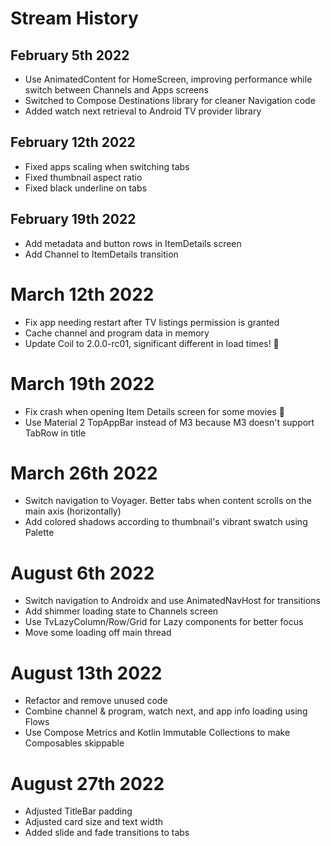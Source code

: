# Stream History

## February 5th 2022
- Use AnimatedContent for HomeScreen, improving performance while switch between Channels and Apps screens
- Switched to Compose Destinations library for cleaner Navigation code
- Added watch next retrieval to Android TV provider library

## February 12th 2022
- Fixed apps scaling when switching tabs
- Fixed thumbnail aspect ratio
- Fixed black underline on tabs

## February 19th 2022
- Add metadata and button rows in ItemDetails screen
- Add Channel to ItemDetails transition

# March 12th 2022
- Fix app needing restart after TV listings permission is granted
- Cache channel and program data in memory
- Update Coil to 2.0.0-rc01, significant different in load times! 🎉 

# March 19th 2022
- Fix crash when opening Item Details screen for some movies 🐛
- Use Material 2 TopAppBar instead of M3 because M3 doesn't support TabRow in title

# March 26th 2022
- Switch navigation to Voyager. Better tabs when content scrolls on the main axis (horizontally)
- Add colored shadows according to thumbnail's vibrant swatch using Palette

# August 6th 2022
- Switch navigation to Androidx and use AnimatedNavHost for transitions
- Add shimmer loading state to Channels screen
- Use TvLazyColumn/Row/Grid for Lazy components for better focus
- Move some loading off main thread

# August 13th 2022
- Refactor and remove unused code
- Combine channel & program, watch next, and app info loading using Flows
- Use Compose Metrics and Kotlin Immutable Collections to make Composables skippable

# August 27th 2022
- Adjusted TitleBar padding
- Adjusted card size and text width
- Added slide and fade transitions to tabs
